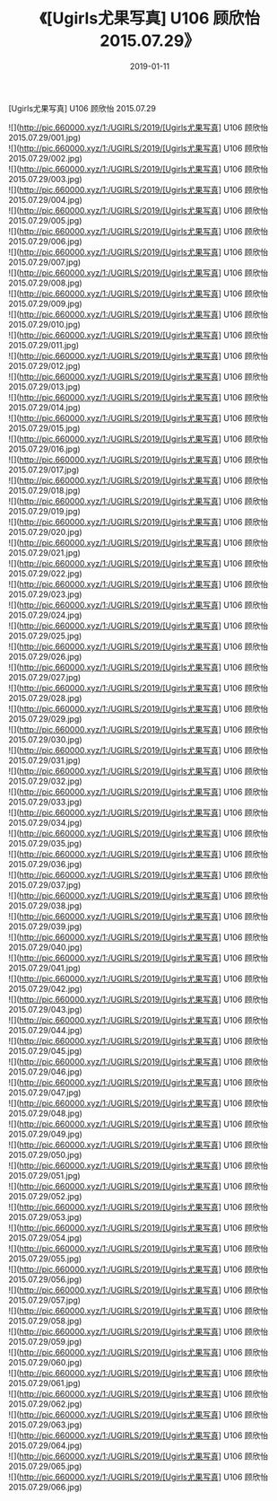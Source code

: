 ﻿---
layout: post
title:  《[Ugirls尤果写真] U106 顾欣怡 2015.07.29》
date:   2019-01-11
img: http://pic.660000.xyz/1:/UGIRLS/2019/[Ugirls尤果写真] U106 顾欣怡 2015.07.29/000.jpg
categories: [美女, 清纯, 唯美]
---

[Ugirls尤果写真] U106 顾欣怡 2015.07.29

 ![](http://pic.660000.xyz/1:/UGIRLS/2019/[Ugirls尤果写真] U106 顾欣怡 2015.07.29/001.jpg) <br>![](http://pic.660000.xyz/1:/UGIRLS/2019/[Ugirls尤果写真] U106 顾欣怡 2015.07.29/002.jpg) <br>![](http://pic.660000.xyz/1:/UGIRLS/2019/[Ugirls尤果写真] U106 顾欣怡 2015.07.29/003.jpg) <br>![](http://pic.660000.xyz/1:/UGIRLS/2019/[Ugirls尤果写真] U106 顾欣怡 2015.07.29/004.jpg) <br>![](http://pic.660000.xyz/1:/UGIRLS/2019/[Ugirls尤果写真] U106 顾欣怡 2015.07.29/005.jpg) <br>![](http://pic.660000.xyz/1:/UGIRLS/2019/[Ugirls尤果写真] U106 顾欣怡 2015.07.29/006.jpg) <br>![](http://pic.660000.xyz/1:/UGIRLS/2019/[Ugirls尤果写真] U106 顾欣怡 2015.07.29/007.jpg) <br>![](http://pic.660000.xyz/1:/UGIRLS/2019/[Ugirls尤果写真] U106 顾欣怡 2015.07.29/008.jpg) <br>![](http://pic.660000.xyz/1:/UGIRLS/2019/[Ugirls尤果写真] U106 顾欣怡 2015.07.29/009.jpg) <br>![](http://pic.660000.xyz/1:/UGIRLS/2019/[Ugirls尤果写真] U106 顾欣怡 2015.07.29/010.jpg) <br>![](http://pic.660000.xyz/1:/UGIRLS/2019/[Ugirls尤果写真] U106 顾欣怡 2015.07.29/011.jpg) <br>![](http://pic.660000.xyz/1:/UGIRLS/2019/[Ugirls尤果写真] U106 顾欣怡 2015.07.29/012.jpg) <br>![](http://pic.660000.xyz/1:/UGIRLS/2019/[Ugirls尤果写真] U106 顾欣怡 2015.07.29/013.jpg) <br>![](http://pic.660000.xyz/1:/UGIRLS/2019/[Ugirls尤果写真] U106 顾欣怡 2015.07.29/014.jpg) <br>![](http://pic.660000.xyz/1:/UGIRLS/2019/[Ugirls尤果写真] U106 顾欣怡 2015.07.29/015.jpg) <br>![](http://pic.660000.xyz/1:/UGIRLS/2019/[Ugirls尤果写真] U106 顾欣怡 2015.07.29/016.jpg) <br>![](http://pic.660000.xyz/1:/UGIRLS/2019/[Ugirls尤果写真] U106 顾欣怡 2015.07.29/017.jpg) <br>![](http://pic.660000.xyz/1:/UGIRLS/2019/[Ugirls尤果写真] U106 顾欣怡 2015.07.29/018.jpg) <br>![](http://pic.660000.xyz/1:/UGIRLS/2019/[Ugirls尤果写真] U106 顾欣怡 2015.07.29/019.jpg) <br>![](http://pic.660000.xyz/1:/UGIRLS/2019/[Ugirls尤果写真] U106 顾欣怡 2015.07.29/020.jpg) <br>![](http://pic.660000.xyz/1:/UGIRLS/2019/[Ugirls尤果写真] U106 顾欣怡 2015.07.29/021.jpg) <br>![](http://pic.660000.xyz/1:/UGIRLS/2019/[Ugirls尤果写真] U106 顾欣怡 2015.07.29/022.jpg) <br>![](http://pic.660000.xyz/1:/UGIRLS/2019/[Ugirls尤果写真] U106 顾欣怡 2015.07.29/023.jpg) <br>![](http://pic.660000.xyz/1:/UGIRLS/2019/[Ugirls尤果写真] U106 顾欣怡 2015.07.29/024.jpg) <br>![](http://pic.660000.xyz/1:/UGIRLS/2019/[Ugirls尤果写真] U106 顾欣怡 2015.07.29/025.jpg) <br>![](http://pic.660000.xyz/1:/UGIRLS/2019/[Ugirls尤果写真] U106 顾欣怡 2015.07.29/026.jpg) <br>![](http://pic.660000.xyz/1:/UGIRLS/2019/[Ugirls尤果写真] U106 顾欣怡 2015.07.29/027.jpg) <br>![](http://pic.660000.xyz/1:/UGIRLS/2019/[Ugirls尤果写真] U106 顾欣怡 2015.07.29/028.jpg) <br>![](http://pic.660000.xyz/1:/UGIRLS/2019/[Ugirls尤果写真] U106 顾欣怡 2015.07.29/029.jpg) <br>![](http://pic.660000.xyz/1:/UGIRLS/2019/[Ugirls尤果写真] U106 顾欣怡 2015.07.29/030.jpg) <br>![](http://pic.660000.xyz/1:/UGIRLS/2019/[Ugirls尤果写真] U106 顾欣怡 2015.07.29/031.jpg) <br>![](http://pic.660000.xyz/1:/UGIRLS/2019/[Ugirls尤果写真] U106 顾欣怡 2015.07.29/032.jpg) <br>![](http://pic.660000.xyz/1:/UGIRLS/2019/[Ugirls尤果写真] U106 顾欣怡 2015.07.29/033.jpg) <br>![](http://pic.660000.xyz/1:/UGIRLS/2019/[Ugirls尤果写真] U106 顾欣怡 2015.07.29/034.jpg) <br>![](http://pic.660000.xyz/1:/UGIRLS/2019/[Ugirls尤果写真] U106 顾欣怡 2015.07.29/035.jpg) <br>![](http://pic.660000.xyz/1:/UGIRLS/2019/[Ugirls尤果写真] U106 顾欣怡 2015.07.29/036.jpg) <br>![](http://pic.660000.xyz/1:/UGIRLS/2019/[Ugirls尤果写真] U106 顾欣怡 2015.07.29/037.jpg) <br>![](http://pic.660000.xyz/1:/UGIRLS/2019/[Ugirls尤果写真] U106 顾欣怡 2015.07.29/038.jpg) <br>![](http://pic.660000.xyz/1:/UGIRLS/2019/[Ugirls尤果写真] U106 顾欣怡 2015.07.29/039.jpg) <br>![](http://pic.660000.xyz/1:/UGIRLS/2019/[Ugirls尤果写真] U106 顾欣怡 2015.07.29/040.jpg) <br>![](http://pic.660000.xyz/1:/UGIRLS/2019/[Ugirls尤果写真] U106 顾欣怡 2015.07.29/041.jpg) <br>![](http://pic.660000.xyz/1:/UGIRLS/2019/[Ugirls尤果写真] U106 顾欣怡 2015.07.29/042.jpg) <br>![](http://pic.660000.xyz/1:/UGIRLS/2019/[Ugirls尤果写真] U106 顾欣怡 2015.07.29/043.jpg) <br>![](http://pic.660000.xyz/1:/UGIRLS/2019/[Ugirls尤果写真] U106 顾欣怡 2015.07.29/044.jpg) <br>![](http://pic.660000.xyz/1:/UGIRLS/2019/[Ugirls尤果写真] U106 顾欣怡 2015.07.29/045.jpg) <br>![](http://pic.660000.xyz/1:/UGIRLS/2019/[Ugirls尤果写真] U106 顾欣怡 2015.07.29/046.jpg) <br>![](http://pic.660000.xyz/1:/UGIRLS/2019/[Ugirls尤果写真] U106 顾欣怡 2015.07.29/047.jpg) <br>![](http://pic.660000.xyz/1:/UGIRLS/2019/[Ugirls尤果写真] U106 顾欣怡 2015.07.29/048.jpg) <br>![](http://pic.660000.xyz/1:/UGIRLS/2019/[Ugirls尤果写真] U106 顾欣怡 2015.07.29/049.jpg) <br>![](http://pic.660000.xyz/1:/UGIRLS/2019/[Ugirls尤果写真] U106 顾欣怡 2015.07.29/050.jpg) <br>![](http://pic.660000.xyz/1:/UGIRLS/2019/[Ugirls尤果写真] U106 顾欣怡 2015.07.29/051.jpg) <br>![](http://pic.660000.xyz/1:/UGIRLS/2019/[Ugirls尤果写真] U106 顾欣怡 2015.07.29/052.jpg) <br>![](http://pic.660000.xyz/1:/UGIRLS/2019/[Ugirls尤果写真] U106 顾欣怡 2015.07.29/053.jpg) <br>![](http://pic.660000.xyz/1:/UGIRLS/2019/[Ugirls尤果写真] U106 顾欣怡 2015.07.29/054.jpg) <br>![](http://pic.660000.xyz/1:/UGIRLS/2019/[Ugirls尤果写真] U106 顾欣怡 2015.07.29/055.jpg) <br>![](http://pic.660000.xyz/1:/UGIRLS/2019/[Ugirls尤果写真] U106 顾欣怡 2015.07.29/056.jpg) <br>![](http://pic.660000.xyz/1:/UGIRLS/2019/[Ugirls尤果写真] U106 顾欣怡 2015.07.29/057.jpg) <br>![](http://pic.660000.xyz/1:/UGIRLS/2019/[Ugirls尤果写真] U106 顾欣怡 2015.07.29/058.jpg) <br>![](http://pic.660000.xyz/1:/UGIRLS/2019/[Ugirls尤果写真] U106 顾欣怡 2015.07.29/059.jpg) <br>![](http://pic.660000.xyz/1:/UGIRLS/2019/[Ugirls尤果写真] U106 顾欣怡 2015.07.29/060.jpg) <br>![](http://pic.660000.xyz/1:/UGIRLS/2019/[Ugirls尤果写真] U106 顾欣怡 2015.07.29/061.jpg) <br>![](http://pic.660000.xyz/1:/UGIRLS/2019/[Ugirls尤果写真] U106 顾欣怡 2015.07.29/062.jpg) <br>![](http://pic.660000.xyz/1:/UGIRLS/2019/[Ugirls尤果写真] U106 顾欣怡 2015.07.29/063.jpg) <br>![](http://pic.660000.xyz/1:/UGIRLS/2019/[Ugirls尤果写真] U106 顾欣怡 2015.07.29/064.jpg) <br>![](http://pic.660000.xyz/1:/UGIRLS/2019/[Ugirls尤果写真] U106 顾欣怡 2015.07.29/065.jpg) <br>![](http://pic.660000.xyz/1:/UGIRLS/2019/[Ugirls尤果写真] U106 顾欣怡 2015.07.29/066.jpg) <br>